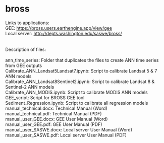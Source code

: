 # bross
Links to applications:  <br/> 
GEE: https://bross.users.earthengine.app/view/gee  <br/> 
Local server: http://depts.washington.edu/saswe/bross/ <br/> 
<br/> 
<br/> 
Description of files:<br/> 
<br/> 
ann_time_series: Folder that duplicates the files to create ANN time series from GEE outputs<br/> 
Calibrate_ANN_Landsat5Landsat7.ipynb: Script to calibrate Landsat 5 & 7 ANN models<br/> 
Calibrate_ANN_Landsat8Sentinel2.ipynb: Script to calibrate Landsat 8 & Sentinel-2 ANN models<br/> 
Calibrate_ANN_MODIS.ipynb: Script to calibrate MODIS ANN models<br/> 
GEE_script: Script for BROSS GEE tool<br/> 
Sediment_Regression.ipynb: Script to calibrate all regression models<br/> 
manual_technical.docx: Technical Manual (Word)<br/> 
manual_technical.pdf: Technical Manual (PDF)<br/> 
manual_user_GEE.docx: GEE User Manual (Word)<br/> 
manual_user_GEE.pdf: GEE User Manual (PDF)<br/> 
manual_user_SASWE.docx: Local server User Manual (Word)<br/> 
manual_user_SASWE.pdf: Local server User Manual (PDF)<br/> 
